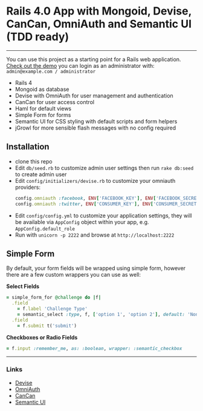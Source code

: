 # Rails 4.0 App with Mongoid, Devise, CanCan, OmniAuth and Semantic UI (TDD ready)
---

You can use this project as a starting point for a Rails web application.
[Check out the demo](http://rails-semantic.herokuapp.com/) you can login as an administrator with: `admin@example.com / administrator`

* Rails 4
* Mongoid as database
* Devise with OmniAuth for user management and authentication
* CanCan for user access control
* Haml for default views
* Simple Form for forms
* Semantic UI for CSS styling with default scripts and form helpers
* jGrowl for more sensible flash messages with no config required

## Installation
* clone this repo
* Edit `db/seed.rb` to customize admin user settings then run `rake db:seed` to create admin user
* Edit `config/initializers/devise.rb` to customize your omniauth providers:
  ```ruby
  config.omniauth :facebook, ENV['FACEBOOK_KEY'], ENV['FACEBOOK_SECRET'], scope: 'email,user_birthday,read_stream'
  config.omniauth :twitter, ENV['CONSUMER_KEY'], ENV['CONSUMER_SECRET']
  ```
* Edit `config/config.yml` to customize your application settings, they will be available via `AppConfig` object within your app, e.g. `AppConfig.default_role`
* Run with `unicorn -p 2222` and browse at `http://localhost:2222`

## Simple Form
By default, your form fields will be wrapped using simple form, however there are a few custom wrappers you can use as well:

**Select Fields**

```ruby
= simple_form_for @challenge do |f|
  .field
    = f.label 'Challenge Type'
    = semantic_select :type, f, ['option 1', 'option 2'], default: 'None'
  .field
    = f.submit t('submit')
```

**Checkboxes or Radio Fields**
```ruby
= f.input :remember_me, as: :boolean, wrapper: :semantic_checkbox
```

---
### Links

* [Devise](http://github.com/plataformatec/devise)
* [OmniAuth](https://github.com/intridea/omniauth)
* [CanCan](https://github.com/ryanb/cancan)
* [Semantic UI](https://github.com/doabit/semantic-ui-sass)